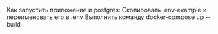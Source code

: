 Как запустить приложение и postgres:
Скопировать .env-example и переименовать его в .env
Выполнить команду docker-compose up --build



